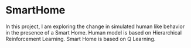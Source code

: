 # SmartHome

In this project, I am exploring the change in simulated human like behavior in the presence of a Smart Home. 
Human model is based on Hierarchical Reinforcement Learning.
Smart Home is based on Q Learning.


